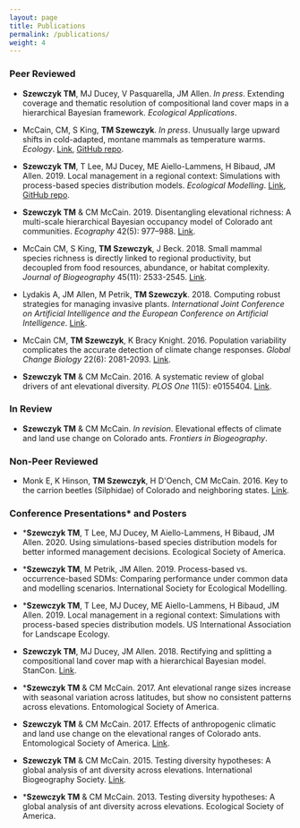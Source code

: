 ```yaml
---
layout: page
title: Publications
permalink: /publications/
weight: 4
---
```


### Peer Reviewed

- **Szewczyk TM**, MJ Ducey, V Pasquarella, JM Allen. *In press*. Extending coverage and thematic resolution of compositional land cover maps in a hierarchical Bayesian framework. *Ecological Applications*.  

- McCain, CM, S King, **TM Szewczyk**. *In press*. Unusually large upward shifts in cold-adapted, montane mammals as temperature warms. *Ecology*. [Link](https://doi.org/10.1002/ecy.3300), [GitHub repo](https://github.com/Sz-Tim/2020_McCainEtAl).

- **Szewczyk TM**, T Lee, MJ Ducey, ME Aiello-Lammens, H Bibaud, JM Allen. 2019. Local management in a regional context: Simulations with process-based species distribution models. *Ecological Modelling*. [Link](https://doi.org/10.1016/j.ecolmodel.2019.108827), [GitHub repo](https://github.com/Sz-Tim/gbPopMod).

- **Szewczyk TM** & CM McCain. 2019. Disentangling elevational richness: A multi-scale hierarchical Bayesian occupancy model of Colorado ant communities. *Ecography* 42(5): 977–988. [Link](https://doi.org/10.1111/ecog.04115).

- McCain CM, S King, **TM Szewczyk**, J Beck. 2018. Small mammal species richness is directly linked to regional productivity, but decoupled from food resources, abundance, or habitat complexity. *Journal of Biogeography* 45(11): 2533-2545. [Link](http://dx.doi.org/10.1111/jbi.13432).

- Lydakis A, JM Allen, M Petrik, **TM Szewczyk**. 2018. Computing robust strategies for managing invasive plants. *International Joint Conference on Artificial Intelligence and the European Conference on Artificial Intelligence*. [Link](https://www.researchgate.net/publication/326000204_Computing_Robust_Strategies_for_Managing_Invasive_Plants).

- McCain CM, **TM Szewczyk**, K Bracy Knight. 2016. Population variability complicates the accurate detection of climate change responses. *Global Change Biology* 22(6): 2081-2093. [Link](https://doi.org/10.1111/gcb.13211).

- **Szewczyk TM** & CM McCain. 2016. A systematic review of global drivers of ant elevational diversity. *PLOS One* 11(5): e0155404. [Link](https://doi.org/10.1371/journal.pone.0155404).



### In Review  

- **Szewczyk TM** & CM McCain. *In revision*. Elevational effects of climate and land use change on Colorado ants. *Frontiers in Biogeography*.





### Non-Peer Reviewed

- Monk E, K Hinson, **TM Szewczyk**, H D'Oench, CM McCain. 2016. Key to the carrion beetles (Silphidae) of Colorado and neighboring states. [Link](https://www.researchgate.net/publication/325723065_Key_to_the_carrion_beetles_Silphidae_of_Colorado_and_neighboring_states).


### Conference Presentations* and Posters

- \***Szewczyk TM**, T Lee, MJ Ducey, M Aiello-Lammens, H Bibaud, JM Allen. 2020. Using simulations-based species distribution models for better informed management decisions. Ecological Society of America.

- \***Szewczyk TM**, M Petrik, JM Allen. 2019. Process-based vs. occurrence-based SDMs: Comparing performance under common data and modelling scenarios. International Society for Ecological Modelling.

- \***Szewczyk TM**, T Lee, MJ Ducey, ME Aiello-Lammens, H Bibaud, JM Allen. 2019. Local management in a regional context: Simulations with process-based species distribution models. US International Association for Landscape Ecology.

- **Szewczyk TM**, MJ Ducey, JM Allen. 2018. Rectifying and splitting a compositional land cover map with a hierarchical Bayesian model. StanCon. [Link](https://www.researchgate.net/publication/325721869_Rectifying_and_splitting_a_compositional_land_cover_map_with_a_hierarchical_Bayesian_model).

- \***Szewczyk TM** & CM McCain. 2017. Ant elevational range sizes increase with seasonal variation across latitudes, but show no consistent patterns across elevations. Entomological Society of America. 

- **Szewczyk TM** & CM McCain. 2017. Effects of anthropogenic climatic and land use change on the elevational ranges of Colorado ants. Entomological Society of America. [Link](https://www.researchgate.net/publication/325721792_Effects_of_anthropogenic_climate_and_land_use_change_on_the_elevational_ranges_of_Colorado_ants).

- **Szewczyk TM** & CM McCain. 2015. Testing diversity hypotheses: A global analysis of ant diversity across elevations. International Biogeography Society. [Link](https://www.researchgate.net/publication/267289781_Testing_diversity_hypotheses_A_global_analysis_of_ant_diversity_across_elevations).

- \***Szewczyk TM** & CM McCain. 2013. Testing diversity hypotheses: A global analysis of ant diversity across elevations. Ecological Society of America.

